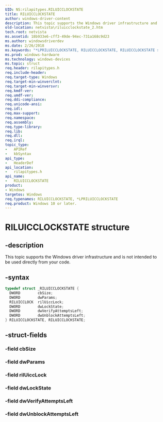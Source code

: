 ```yaml
---
UID: NS:rilapitypes.RILUICCLOCKSTATE
title: RILUICCLOCKSTATE
author: windows-driver-content
description: This topic supports the Windows driver infrastructure and is not intended to be used directly from your code.
old-location: netvista\riluicclockstate_2.htm
tech.root: netvista
ms.assetid: 18b933e6-cff3-49de-94ec-731a168c9d23
ms.author: windowsdriverdev
ms.date: 2/26/2018
ms.keywords: "*LPRILUICCLOCKSTATE, RILUICCLOCKSTATE, RILUICCLOCKSTATE structure [Network Drivers Starting with Windows Vista], netvista.riluicclockstate_2, rilapitypes/RILUICCLOCKSTATE"
ms.prod: windows-hardware
ms.technology: windows-devices
ms.topic: struct
req.header: rilapitypes.h
req.include-header:
req.target-type: Windows
req.target-min-winverclnt:
req.target-min-winversvr:
req.kmdf-ver:
req.umdf-ver:
req.ddi-compliance:
req.unicode-ansi:
req.idl:
req.max-support:
req.namespace:
req.assembly:
req.type-library:
req.lib:
req.dll:
req.irql:
topic_type:
-	APIRef
-	kbSyntax
api_type:
-	HeaderDef
api_location:
-	rilapitypes.h
api_name:
-	RILUICCLOCKSTATE
product:
- Windows
targetos: Windows
req.typenames: RILUICCLOCKSTATE, *LPRILUICCLOCKSTATE
req.product: Windows 10 or later.
---
```


# RILUICCLOCKSTATE structure


## -description


This topic supports the Windows driver infrastructure and is not intended to be used directly from your code.


## -syntax


```cpp
typedef struct _RILUICCLOCKSTATE {
  DWORD        cbSize;
  DWORD        dwParams;
  RILUICCLOCK  rilUiccLock;
  DWORD        dwLockState;
  DWORD        dwVerifyAttemptsLeft;
  DWORD        dwUnblockAttemptsLeft;
} RILUICCLOCKSTATE, RILUICCLOCKSTATE;
```


## -struct-fields




### -field cbSize


### -field dwParams


### -field rilUiccLock


### -field dwLockState


### -field dwVerifyAttemptsLeft


### -field dwUnblockAttemptsLeft

